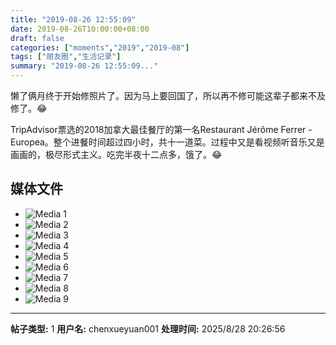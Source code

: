 ```yaml
---
title: "2019-08-26 12:55:09"
date: 2019-08-26T10:00:00+08:00
draft: false
categories: ["moments","2019","2019-08"]
tags: ["朋友圈","生活记录"]
summary: "2019-08-26 12:55:09..."
---
```


懒了俩月终于开始修照片了。因为马上要回国了，所以再不修可能这辈子都来不及修了。😂

TripAdvisor票选的2018加拿大最佳餐厅的第一名Restaurant Jérôme Ferrer - Europea。整个进餐时间超过四小时，共十一道菜。过程中又是看视频听音乐又是画画的，极尽形式主义。吃完半夜十二点多，饿了。😂

## 媒体文件

- ![Media 1](/Moments/photos/2019-08-26/201908261255090.jpg)
- ![Media 2](/Moments/photos/2019-08-26/201908261255091.jpg)
- ![Media 3](/Moments/photos/2019-08-26/201908261255092.jpg)
- ![Media 4](/Moments/photos/2019-08-26/201908261255093.jpg)
- ![Media 5](/Moments/photos/2019-08-26/201908261255094.jpg)
- ![Media 6](/Moments/photos/2019-08-26/201908261255095.jpg)
- ![Media 7](/Moments/photos/2019-08-26/201908261255096.jpg)
- ![Media 8](/Moments/photos/2019-08-26/201908261255097.jpg)
- ![Media 9](/Moments/photos/2019-08-26/201908261255098.jpg)

---

**帖子类型:** 1
**用户名:** chenxueyuan001
**处理时间:** 2025/8/28 20:26:56
